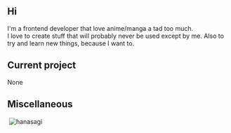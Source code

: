 <h2>Hi</h2>

I'm a frontend developer that love anime/manga a tad too much.</br>
I love to create stuff that will probably never be used except by me. Also to try and learn new things, because I want to.

<h2 style="font-weight:bold">Current project</h2>

None

<h2 style="font-weight:bold">Miscellaneous</h2>

<p>&nbsp;<img align="center" src="https://github-readme-stats.vercel.app/api?username=hanasagi&show_icons=true&locale=en&theme=tokyonight" alt="hanasagi" /></p>
